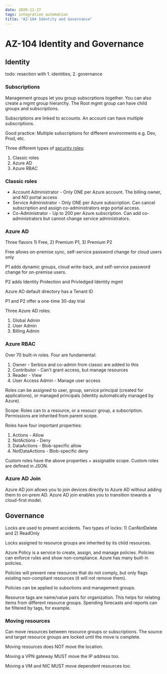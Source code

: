 ```yaml
---
date: 2020-11-27
tags: integration automation
title: "AZ-104 Identity and Governance"
---
```

# AZ-104 Identity and Governance

## Identity

todo: resection with 1. identities, 2. governance

### Subscriptions

Management groups let you group subscrptions together. You can also create a mgmt group hierarchy. The Root mgmt group can have child groups and subscriptions.

Subscriptions are linked to accounts. An account can have multiple subscriptions.

Good practice: Multiple subscriptions for different environments e.g. Dev, Prod, etc.

Three different types of [security roles](https://docs.microsoft.com/en-us/azure/role-based-access-control/rbac-and-directory-admin-roles):

1. Classic roles
2. Azure AD
3. Azure RBAC

### Classic roles

- Account Administrator - Only ONE per Azure account. The billing owner, and NO portal access
- Service Administrator - Only ONE per Azure subscription. Can cancel subscription and assign co-administrators ergo portal access.
- Co-Administrator - Up to 200 per Azure subscription. Can add co-administrators but cannot change service administrators.

### Azure AD

Three flavors 1) Free, 2) Premium P1, 3) Premium P2

Free allows on-premise sync, self-service password change for cloud users only

P1 adds dynamic groups, cloud write-back, and self-service password change for on-premise users.

P2 adds Identity Protection and Privledged Identity mgmt

Azure AD default directory has a Tenant ID

P1 and P2 offer a one-time 30-day trial

Three Azure AD roles:

1. Global Admin
2. User Admin
3. Billing Admin

### Azure RBAC

Over 70 built-in roles. Four are fundamental:

1. Owner - Serbice and co-admin from classic are added to this
2. Contributor - Can't grant access, but manage resources
3. Reader - View
4. User Access Admin - Manage user access

Roles can be assigned to user, group, service principal (created for applications), or managed principals (identity automatically managed by Azure).

Scope: Roles can to a resource, or a resoucr group, a subscription. Permissions are inherited from parent scope.

Roles have four important properties:

1. Actions - Allow
2. NotActions - Deny
3. DataActions - Blob-specific allow
4. NotDataActions - Blob-specific deny

Custom roles have the above properties + assignable scope. Custom roles are defined in JSON.

### Azure AD Join

Azure AD join allows you to join devices directly to Azure AD without adding them to on-prem AD. Azure AD join enables you to transition towards a cloud-first model.

## Governance

Locks are used to prevent accidents. Two types of locks: 1) CanNotDelete and 2) ReadOnly

Locks assigned to resource groups are inherited by its child resources.

Azure Policy is a service to create, assign, and manage policies. Policies can enforce rules and show non-compliance. Azure has many built-in policies.

Policies will prevent new resources that do not comply, but only flags existing non-compliant resources (it will not remove them).

Policies can be applied to subsctions and management groups.

Resource tags are name/value pairs for organization. This helps for relating items from different resource groups. Spending forecasts and reports can be filtered by tags, for example.

### Moving resources

Can move resources between resource groups or subscriptions. The source and target resource groups are locked until the move is complete.

Moving resources does NOT move the location.

Moving a VPN gateway MUST move the IP address too.

Moving a VM and NIC MUST move dependent resources too.
